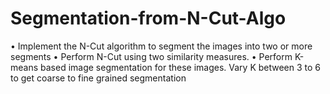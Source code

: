 # Segmentation-from-N-Cut-Algo
• Implement the N-Cut algorithm to segment the images into two or more segments
• Perform N-Cut using two similarity measures.
• Perform K-means based image segmentation for these images. Vary K between 3 to 6 to get coarse to fine grained segmentation
